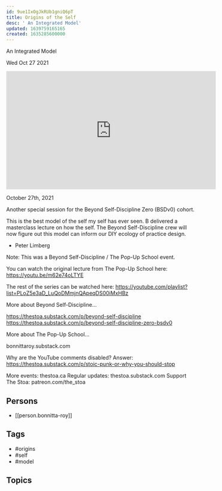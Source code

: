 ```yaml
---
id: 9ue1IxOgJkRUb1gniQ6pT
title: Origins of the Self
desc: ' An Integrated Model'
updated: 1639759165165
created: 1635285600000
---
```



 An Integrated Model

Wed Oct 27 2021

<iframe width="560" height="315" src="https://www.youtube.com/embed/QivUf1QXtP8" title="Origins of the Self: An Integrated Model w/ Bonnitta Roy" frameborder="0" allow="accelerometer; autoplay; clipboard-write; encrypted-media; gyroscope; picture-in-picture" allowfullscreen ></iframe>

October 27th, 2021

Another special session for the Beyond Self-Discipline Zero (BSDv0) cohort.

This is the best model of the self my self has ever seen. B delivered a masterclass lecture on how the self. The Beyond Self-Discipline crew will now figure out this model can inform our DIY ecology of practice design. 

- Peter Limberg 

Note: This was a Beyond Self-Discipline / The Pop-Up School event. 

You can watch the original lecture from The Pop-Up School here: https://youtu.be/m62e74oLTYE

The rest of the series can be watched here: https://youtube.com/playlist?list=PLoZ5e3aD_LuQoDMmjnQApeqDS00iMxHBz

More about Beyond Self-Discipline...

https://thestoa.substack.com/p/beyond-self-discipline
https://thestoa.substack.com/p/beyond-self-discipline-zero-bsdv0

More about The Pop-Up School...

bonnittaroy.substack.com

Why are the YouTube comments disabled? Answer: https://thestoa.substack.com/p/stoic-punk-or-why-you-should-stop

More events: thestoa.ca
Regular updates: thestoa.substack.com
Support The Stoa: patreon.com/the_stoa

## Persons

- [[person.bonnitta-roy]]

## Tags

- #origins
- #self
- #model

## Topics



